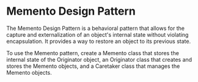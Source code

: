 # Memento Design Pattern

The Memento Design Pattern is a behavioral pattern that allows for the capture and externalization of an object's internal state without violating encapsulation. It provides a way to restore an object to its previous state.

To use the Memento pattern, create a Memento class that stores the internal state of the Originator object, an Originator class that creates and stores the Memento objects, and a Caretaker class that manages the Memento objects.